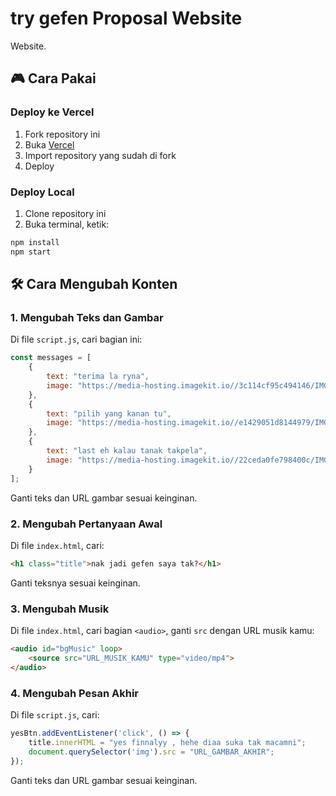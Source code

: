 # try gefen Proposal Website

Website.

## 🎮 Cara Pakai

### Deploy ke Vercel
1. Fork repository ini
2. Buka [Vercel](https://vercel.com)
3. Import repository yang sudah di fork
4. Deploy

### Deploy Local
1. Clone repository ini
2. Buka terminal, ketik:
```bash
npm install
npm start
```

## 🛠 Cara Mengubah Konten

### 1. Mengubah Teks dan Gambar
Di file `script.js`, cari bagian ini:
```javascript
const messages = [
    {
        text: "terima la ryna",
        image: "https://media-hosting.imagekit.io//3c114cf95c494146/IMG_20200531_221725_111_Original.jpeg?Expires=1835172945&Key-Pair-Id=K2ZIVPTIP2VGHC&Signature=kHx0JNM-irVZ6wXLJNfYf4ZTFoLpO3gAOucZkhPQVUtY--tRlVt9B0CwC8Z~8jdSfZqWFek6QNiCYyUcAm1AjmEJWJp3kDbhS6g5c5mwYJUoLqHTFpHtPIjBLKyckYB0Gh3m2S54~2VpjoKw5L6ZDtr0sZExbPx1u~is9MaKMXCEEUy5Ah~T4rMTlrLzFAtBxnTvQyWqYoG1rMlaoxtv~dkEFPBX8~eepjDHfmwMjmrsMFr4Ug9vnD2c-C4OWia~pwa3fVQQLgvkieKSbKogh7aeXc-1VCRgzUFmvLf7bB5hQUvyW4i2J9X2G5wVjYpavHCBJqNydiblBT9E7ELa7g__"
    },
    {
        text: "pilih yang kanan tu",
        image: "https://media-hosting.imagekit.io//e1429051d8144979/IMG_8240.jpeg?Expires=1835173151&Key-Pair-Id=K2ZIVPTIP2VGHC&Signature=VZwuOoSRfaTWi4Bp8eQPczCG8fDhRMjug0eWUeVgLJ6N0eZWlb88X6mx6ZoJPZyIYRLqj2rvmtzmsuTmbjmyXSqURO0oGZ4y2fgoDYEM6e85kQUO7xuRW4GftYEND9hlwwH6~hVJP0ZfG4f8~ZVYHUqBA6ulzEXKHfqwXR1QLWecw9~pwHXf1Am8tZgRMYuH3WjjZ0CzVwIIOp5aLhoh9QMoqIMFxiAteFpPaJxmuAd3WCu8RfvVzsyVOPEO4ZA9hR6TE8fBIZg1JIdusUpBduPo-sOQDKKC~9MpuUdLMhjSvQHYud8KOu0A4nTIDX7tN6TWL57CBFq~9mwTRjHMXw__"
    },
    {
        text: "last eh kalau tanak takpela",
        image: "https://media-hosting.imagekit.io//22ceda0fe798400c/IMG_8242.jpeg?Expires=1835172846&Key-Pair-Id=K2ZIVPTIP2VGHC&Signature=w6RG9KYUmZuGW75ahbHhgVbRJKlN-HCJEjFjcxpwYzBFv0v94PMZQiHGCLDOip1Mi3QTa~AVUN04rBCOuB9yHsRXnML8CFe8p4iXrUZnViO4vojnlpvjhnysNa6h-BSYDBorL3e1sXoSCOJKFSiG0FHBvWndLztZfMKW7F~STQfYrdftV6ulOC3MN5c8~09rBHHp1HnNq-ujhk3DQgD6ppNNkfRIxHHMYkOKYARtRw02IjziZdqGB20Ft~RBA2bRZD5ZGfYBMrOLNIf08EOQ7T8h1NE2Nq1dpkMnUwrMfALvS4SeJIklD4I7r5OMHOjAj-obH2MzHAn6uNa3PXELXA__"
    }
];
```
Ganti teks dan URL gambar sesuai keinginan.

### 2. Mengubah Pertanyaan Awal
Di file `index.html`, cari:
```html
<h1 class="title">nak jadi gefen saya tak?</h1>
```
Ganti teksnya sesuai keinginan.

### 3. Mengubah Musik
Di file `index.html`, cari bagian `<audio>`, ganti `src` dengan URL musik kamu:
```html
<audio id="bgMusic" loop>
    <source src="URL_MUSIK_KAMU" type="video/mp4">
</audio>
```

### 4. Mengubah Pesan Akhir
Di file `script.js`, cari:
```javascript
yesBtn.addEventListener('click', () => {
    title.innerHTML = "yes finnalyy , hehe diaa suka tak macamni";
    document.querySelector('img').src = "URL_GAMBAR_AKHIR";
});
```
Ganti teks dan URL gambar sesuai keinginan.

